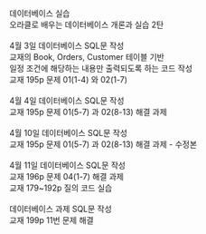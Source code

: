 데이터베이스 실습<br>
오라클로 배우는 데이터베이스 개론과 실습 2탄<br><br>
4월 3일 데이터베이스 SQL문 작성 <br>
교재의 Book, Orders, Customer 테이블 기반<br>
일정 조건에 해당하는 내용만 출력되도록 하는 코드 작성<br>
교재 195p 문제 01(1-4) 와 02(1-7) <br><br>
4월 4일 데이터베이스 SQL문 작성 <br>
교재 195p 문제 01(5-7) 과 02(8-13) 해결 과제<br><br>
4월 10일 데이터베이스 SQL문 작성<br>
교재 195p 문제 01(5-7) 과 02(8-13) 해결 과제 - 수정본<br><br>
4월 11일 데이터베이스 SQL문 작성 <br>
교재 196p 문제 04(1-7) 해결 과제<br>
교재 179~192p 질의 코드 실습<br><br>
데이터베이스 과제 SQL문 작성<br>
교재 199p 11번 문제 해결<br><br>
